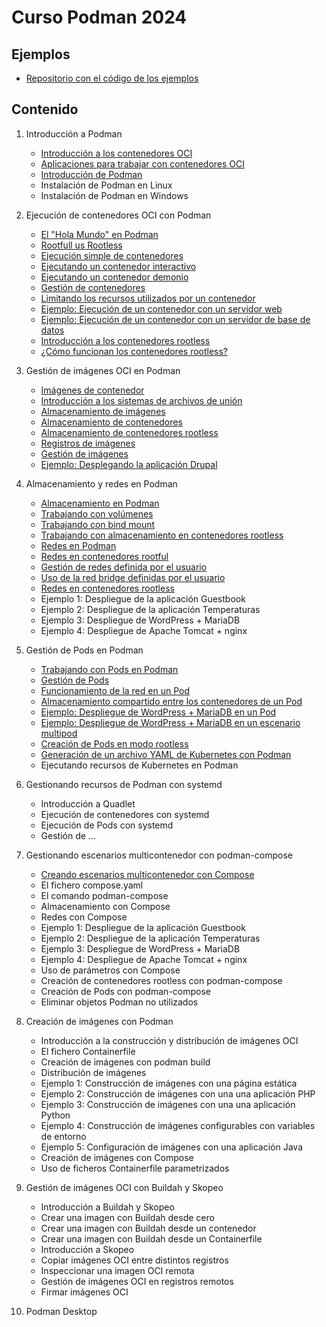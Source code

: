# Curso Podman 2024

## Ejemplos

* [Repositorio con el código de los ejemplos](https://github.com/josedom24/ejemplos_curso_podman_ow)

## Contenido

1. Introducción a Podman    
    * [Introducción a los contenedores OCI](contenido/modulo1/contenedores.md)
    * [Aplicaciones para trabajar con contenedores OCI](contenido/modulo1/aplicaciones.md)
    * [Introducción de Podman](contenido/modulo1/podman.md)
    * Instalación de Podman en Linux
    * Instalación de Podman en Windows
2. Ejecución de contenedores OCI con Podman
    * [El "Hola Mundo" en Podman](contenido/modulo2/holamundo.md)
    * [Rootfull us Rootless](contenido/modulo2/introduccion.md)
    * [Ejecución simple de contenedores](contenido/modulo2/contenedor.md)
    * [Ejecutando un contenedor interactivo](contenido/modulo2/interactivo.md)
    * [Ejecutando un contenedor demonio](contenido/modulo2/demonio.md)
    * [Gestión de contenedores](contenido/modulo2/gestion.md)
    * [Limitando los recursos utilizados por un contenedor](contenido/modulo2/recursos.md)
    * [Ejemplo: Ejecución de un contenedor con un servidor web](contenido/modulo2/web.md)
    * [Ejemplo: Ejecución de un contenedor con un servidor de base de datos](contenido/modulo2/mariadb.md)
    * [Introducción a los contenedores rootless](contenido/modulo2/rootless.md)
    * [¿Cómo funcionan los contenedores rootless?](contenido/modulo2/funcionamiento.md)
3. Gestión de imágenes OCI en Podman
    * [Imágenes de contenedor](contenido/modulo3/imagenes.md)
    * [Introducción a los sistemas de archivos de unión](contenido/modulo3/overlay.md)
    * [Almacenamiento de imágenes](contenido/modulo3/almacen_img.md)
    * [Almacenamiento de contenedores](contenido/modulo3/almacen_cont.md)
    * [Almacenamiento de contenedores rootless](contenido/modulo3/rootless.md)
    * [Registros de imágenes](contenido/modulo3/registro.md)
    * [Gestión de imágenes](contenido/modulo3/gestion.md)
    * [Ejemplo: Desplegando la aplicación Drupal](contenido/modulo3/drupal.md)
4. Almacenamiento y redes en Podman
    * [Almacenamiento en Podman](contenido/modulo4/almacenamiento.md)
    * [Trabajando con volúmenes](contenido/modulo4/volumen.md)
    * [Trabajando con bind mount](contenido/modulo4/bindmount.md)
    * [Trabajando con almacenamiento en contenedores rootless](contenido/modulo4/almacenamiento_rootless.md)
    * [Redes en Podman](contenido/modulo4/redes.md)
    * [Redes en contenedores rootful](contenido/modulo4/bridge.md)
    * [Gestión de redes definida por el usuario](contenido/modulo4/usuario.md)
    * [Uso de la red bridge definidas por el usuario](contenido/modulo4/usuario2.md)
    * [Redes en contenedores rootless](contenido/modulo4/red_rootless.md)
    * Ejemplo 1: Despliegue de la aplicación Guestbook
    * Ejemplo 2: Despliegue de la aplicación Temperaturas
    * Ejemplo 3: Despliegue de WordPress + MariaDB
    * Ejemplo 4: Despliegue de Apache Tomcat + nginx

5. Gestión de Pods en Podman
    * [Trabajando con Pods en Podman](contenido/modulo5/pod.md)
    * [Gestión de Pods](contenido/modulo5/gestion.md)
    * [Funcionamiento de la red en un Pod](contenido/modulo5/red.md)
    * [Almacenamiento compartido entre los contenedores de un Pod](contenido/modulo5/almacenamiento.md)
    * [Ejemplo: Despliegue de WordPress + MariaDB en un Pod](contenido/modulo5/wordpress.md)
    * [Ejemplo: Despliegue de WordPress + MariaDB en un escenario multipod](contenido/modulo5/wordpress2.md)
    * [Creación de Pods en modo rootless](contenido/modulo5/rootless.md)
    * [Generación de un archivo YAML de Kubernetes con Podman](contenido/modulo5/kubernetes.md)
    * Ejecutando recursos de Kubernetes en Podman

6. Gestionando recursos de Podman con systemd
    * Introducción a Quadlet
    * Ejecución de contenedores con systemd
    * Ejecución de Pods con systemd
    * Gestión de ...

7. Gestionando escenarios multicontenedor con podman-compose
    * [Creando escenarios multicontenedor con Compose](contenido/modulo7/compose.md)
    * El fichero compose.yaml
    * El comando podman-compose
    * Almacenamiento con Compose
    * Redes con Compose
    * Ejemplo 1: Despliegue de la aplicación Guestbook
    * Ejemplo 2: Despliegue de la aplicación Temperaturas
    * Ejemplo 3: Despliegue de WordPress + MariaDB
    * Ejemplo 4: Despliegue de Apache Tomcat + nginx
    * Uso de parámetros con Compose
    * Creación de contenedores rootless con podman-compose
    * Creación de Pods con podman-compose
    * Eliminar objetos Podman no utilizados


8. Creación de imágenes con Podman
    * Introducción a la construcción y distribución de imágenes OCI
    * El fichero Containerfile 
    * Creación de imágenes con podman build
    * Distribución de imágenes
    * Ejemplo 1: Construcción de imágenes con una página estática
    * Ejemplo 2: Construcción de imágenes con una una aplicación PHP
    * Ejemplo 3: Construcción de imágenes con una una aplicación Python
    * Ejemplo 4: Construcción de imágenes configurables con variables de entorno
    * Ejemplo 5: Configuración de imágenes con una aplicación Java
    * Creación de imágenes con Compose
    * Uso de ficheros Containerfile parametrizados
    
9. Gestión de imágenes OCI con Buildah y Skopeo
    * Introducción a Buildah y Skopeo
    * Crear una imagen con Buildah desde cero
    * Crear una imagen con Buildah desde un contenedor
    * Crear una imagen con Buildah desde un Containerfile
    * Introducción a Skopeo
    * Copiar imágenes OCI entre distintos registros
    * Inspeccionar una imagen OCI remota 
    * Gestión de imágenes OCI en registros remotos
    * Firmar imágenes OCI 

10. Podman Desktop
